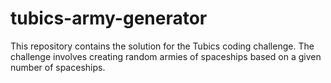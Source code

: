 # tubics-army-generator
This repository contains the solution for the Tubics coding challenge. The challenge involves creating random armies of spaceships based on a given number of spaceships.
